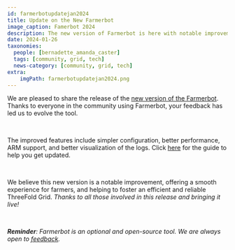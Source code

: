 ```yaml
---
id: farmerbotupdatejan2024
title: Update on the New Farmerbot
image_caption: Famerbot 2024
description: The new version of Farmerbot is here with notable improvements, click here to know more. 
date: 2024-01-26
taxonomies:
  people: [bernadette_amanda_caster]
  tags: [community, grid, tech]
  news-category: [community, grid, tech]
extra:
    imgPath: farmerbotupdatejan2024.png
---
```


We are pleased to share the release of the [new version of the Farmerbot](https://forum.threefold.io/t/update-on-new-farmerbot/4203). Thanks to everyone in the community using Farmerbot, your feedback has led us to evolve the tool. 

<br/>

The improved features include simpler configuration, better performance, ARM support, and better visualization of the logs. Click [here](https://forum.threefold.io/t/farmerbot-on-a-full-vm-2024/4204) for the guide to help you get updated.

<br/>

We believe this new version is a notable improvement, offering a smooth experience for farmers, and helping to foster an efficient and reliable ThreeFold Grid. *Thanks to all those involved in this release and bringing it live!*

<br/>

***Reminder**: Farmerbot is an optional and open-source tool. We are always open to [feedback](https://github.com/threefoldtech/tfgrid-sdk-go/issues).*